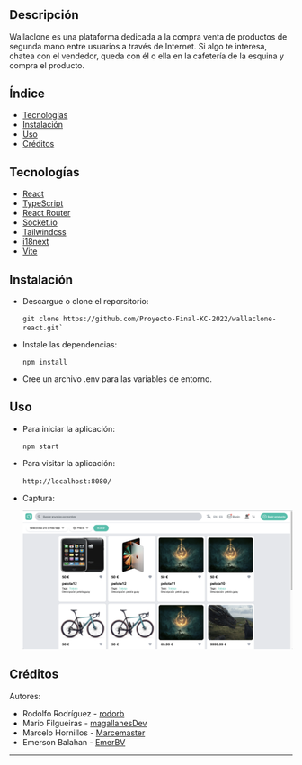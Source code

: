 # <Wallaclone>

## Descripción

Wallaclone es una plataforma dedicada a la compra venta de productos de segunda mano entre usuarios a través de Internet. Si algo te interesa, chatea con el vendedor, queda con él o ella en la cafetería de la esquina y compra el producto.

## Índice

- [Tecnologías](#tecnologías)
- [Instalación](#instalación)
- [Uso](#uso)
- [Créditos](#créditos)


## Tecnologías

* [React](https://es.reactjs.org/)
* [TypeScript](https://www.typescriptlang.org/)
* [React Router](https://reactrouter.com/)
* [Socket.io](https://socket.io/)
* [Tailwindcss](https://tailwindcss.com/)
* [i18next](https://www.i18next.com/)
* [Vite](https://vitejs.dev/)

## Instalación

- Descargue o clone el reporsitorio:

    ```
    git clone https://github.com/Proyecto-Final-KC-2022/wallaclone-react.git`
    ```
- Instale las dependencias:

    ```
    npm install
    ```

- Cree un archivo .env para las variables de entorno.


## Uso

- Para iniciar la aplicación:

    ```
    npm start
    ```

- Para visitar la aplicación:

    `http://localhost:8080/`

* Captura:

    ![Captura](src/images/screenshot.png)
    
## Créditos

Autores:

* Rodolfo Rodríguez - [rodorb](https://github.com/rodorb)
* Mario Filgueiras - [magallanesDev](https://github.com/magallanesDev)
* Marcelo Hornillos - [Marcemaster](https://github.com/Marcemaster)
* Emerson Balahan - [EmerBV](https://github.com/EmerBV)

---